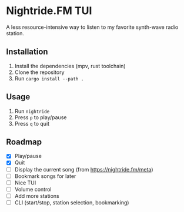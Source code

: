# Nightride.FM TUI
A less resource-intensive way to listen to my favorite synth-wave radio station.

## Installation
1. Install the dependencies (mpv, rust toolchain)
2. Clone the repository
3. Run `cargo install --path .`

## Usage
1. Run `nightride`
2. Press `p` to play/pause
3. Press `q` to quit

## Roadmap
- [x] Play/pause
- [x] Quit
- [ ] Display the current song (from https://nightride.fm/meta)
- [ ] Bookmark songs for later
- [ ] Nice TUI
- [ ] Volume control
- [ ] Add more stations
- [ ] CLI (start/stop, station selection, bookmarking)
